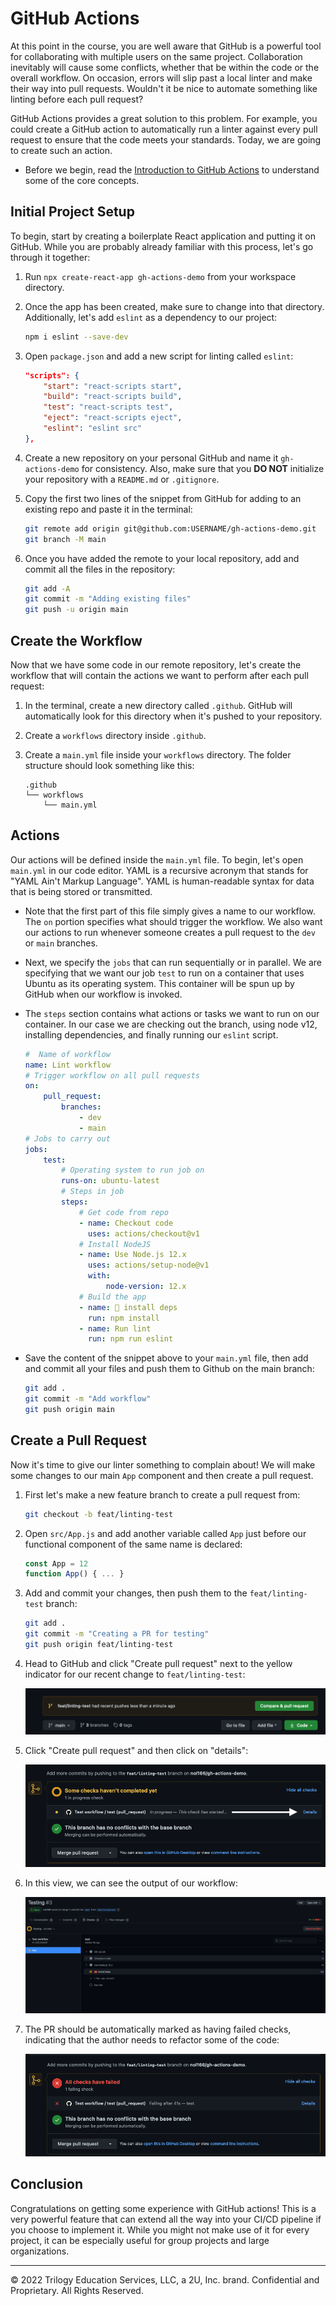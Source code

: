 # GitHub Actions

At this point in the course, you are well aware that GitHub is a powerful tool for collaborating with multiple users on the same project. Collaboration inevitably will cause some conflicts, whether that be within the code or the overall workflow. On occasion, errors will slip past a local linter and make their way into pull requests. Wouldn't it be nice to automate something like linting before each pull request?

GitHub Actions provides a great solution to this problem. For example, you could create a GitHub action to automatically run a linter against every pull request to ensure that the code meets your standards. Today, we are going to create such an action.

* Before we begin, read the [Introduction to GitHub Actions](https://docs.github.com/en/actions/learn-github-actions/introduction-to-github-actions) to understand some of the core concepts.

## Initial Project Setup

To begin, start by creating a boilerplate React application and putting it on GitHub. While you are probably already familiar with this process, let's go through it together:

1. Run `npx create-react-app gh-actions-demo` from your workspace directory.

2. Once the app has been created, make sure to change into that directory. Additionally, let's add `eslint` as a dependency to our project:

    ```sh
    npm i eslint --save-dev
    ```

3. Open `package.json` and add a new script for linting called `eslint`:

    ```json
    "scripts": {
        "start": "react-scripts start",
        "build": "react-scripts build",
        "test": "react-scripts test",
        "eject": "react-scripts eject",
        "eslint": "eslint src"
    },
    ```

4. Create a new repository on your personal GitHub and name it `gh-actions-demo` for consistency. Also, make sure that you **DO NOT** initialize your repository with a `README.md` or `.gitignore`.

5. Copy the first two lines of the snippet from GitHub for adding to an existing repo and paste it in the terminal:

    ```sh
    git remote add origin git@github.com:USERNAME/gh-actions-demo.git
    git branch -M main
    ```

6. Once you have added the remote to your local repository, add and commit all the files in the repository:

    ```sh
    git add -A
    git commit -m "Adding existing files"
    git push -u origin main
    ```

## Create the Workflow

Now that we have some code in our remote repository, let's create the workflow that will contain the actions we want to perform after each pull request:

1. In the terminal, create a new directory called `.github`. GitHub will automatically look for this directory when it's pushed to your repository.

2. Create a `workflows` directory inside `.github`.

3. Create a `main.yml` file inside your `workflows` directory. The folder structure should look something like this:

     ```text
     .github
     └── workflows
         └── main.yml
     ```

## Actions

Our actions will be defined inside the `main.yml` file. To begin, let's open `main.yml` in our code editor. YAML is a recursive acronym that stands for "YAML Ain't Markup Language". YAML is human-readable syntax for data that is being stored or transmitted.

* Note that the first part of this file simply gives a name to our workflow. The `on` portion specifies what should trigger the workflow. We also want our actions to run whenever someone creates a pull request to the `dev` or `main` branches.

* Next, we specify the `jobs` that can run sequentially or in parallel. We are specifying that we want our job `test` to run on a container that uses Ubuntu as its operating system. This container will be spun up by GitHub when our workflow is invoked.

* The `steps` section contains what actions or tasks we want to run on our container. In our case we are checking out the branch, using node v12, installing dependencies, and finally running our `eslint` script.

    ```yml
    #  Name of workflow
    name: Lint workflow
    # Trigger workflow on all pull requests
    on:
        pull_request:
            branches:
                - dev
                - main
    # Jobs to carry out
    jobs:
        test:
            # Operating system to run job on
            runs-on: ubuntu-latest
            # Steps in job
            steps:
                # Get code from repo
                - name: Checkout code
                  uses: actions/checkout@v1
                # Install NodeJS
                - name: Use Node.js 12.x
                  uses: actions/setup-node@v1
                  with:
                      node-version: 12.x
                # Build the app
                - name: 🧰 install deps
                  run: npm install
                - name: Run lint
                  run: npm run eslint
    ```

* Save the content of the snippet above to your `main.yml` file, then add and commit all your files and push them to Github on the main branch:

    ```sh
    git add .
    git commit -m "Add workflow"
    git push origin main
    ```

## Create a Pull Request

Now it's time to give our linter something to complain about! We will make some changes to our main `App` component and then create a pull request.

1. First let's make a new feature branch to create a pull request from:

    ```sh
    git checkout -b feat/linting-test
    ```

2. Open `src/App.js` and add another variable called `App` just before our functional component of the same name is declared:

    ```js
    const App = 12
    function App() { ... }
    ```

3. Add and commit your changes, then push them to the `feat/linting-test` branch:

    ```bash
    git add .
    git commit -m "Creating a PR for testing"
    git push origin feat/linting-test
    ```

4. Head to GitHub and click "Create pull request" next to the yellow indicator for our recent change to `feat/linting-test`:

    ![Pull Request](Images/01-pr.png)

5. Click "Create pull request" and then click on "details":

    ![PR details](Images/02-details.png)

6. In this view, we can see the output of our workflow:

    ![Workflow](Images/03-output.png)

7. The PR should be automatically marked as having failed checks, indicating that the author needs to refactor some of the code:

    ![Failed checks](Images/04-failed.png)

## Conclusion

Congratulations on getting some experience with GitHub actions! This is a very powerful feature that can extend all the way into your CI/CD pipeline if you choose to implement it. While you might not make use of it for every project, it can be especially useful for group projects and large organizations.

---
© 2022 Trilogy Education Services, LLC, a 2U, Inc. brand. Confidential and Proprietary. All Rights Reserved.
